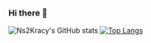 ### Hi there 👋

![Ns2Kracy's GitHub stats](https://github-readme-stats.vercel.app/api?username=Ns2Kracy&show_icons=true&theme=tokyonight)
[![Top Langs](https://github-readme-stats.vercel.app/api/top-langs/?username=Ns2Kracy)](https://github.com/anuraghazra/github-readme-stats)
